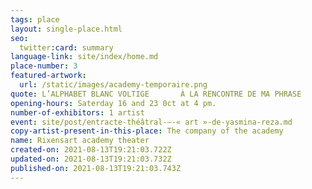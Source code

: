 ```yaml
---
tags: place
layout: single-place.html
seo:
  twitter:card: summary
language-link: site/index/home.md
place-number: 3
featured-artwork:
  url: /static/images/academy-temporaire.png
quote: L’ALPHABET BLANC VOLTIGE       À LA RENCONTRE DE MA PHRASE
opening-hours: Saterday 16 and 23 0ct at 4 pm.
number-of-exhibitors: 1 artist
event: site/post/entracte-théâtral-–-« art »-de-yasmina-reza.md
copy-artist-present-in-this-place: The company of the academy
name: Rixensart academy theater
created-on: 2021-08-13T19:21:03.722Z
updated-on: 2021-08-13T19:21:03.732Z
published-on: 2021-08-13T19:21:03.743Z
---
```

